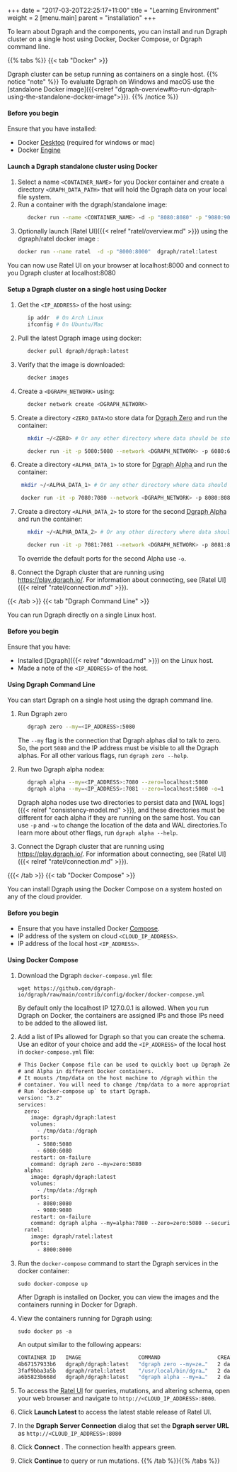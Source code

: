 +++
date = "2017-03-20T22:25:17+11:00"
title = "Learning Environment"
weight = 2
[menu.main]
    parent = "installation"
+++

To learn about Dgraph and the components, you can install and run Dgraph cluster on a single host using Docker, Docker Compose, or Dgraph command line.

{{% tabs %}} {{< tab "Docker" >}}

Dgraph cluster can be setup running as containers on a single host.
{{% notice "note" %}}
To evaluate Dgraph on Windows and macOS use the [standalone Docker image]({{<relref "dgraph-overview#to-run-dgraph-using-the-standalone-docker-image">}}).
{{% /notice %}}

#### Before you begin

Ensure that you have installed:
 * Docker [Desktop](https://docs.docker.com/desktop/) (required for windows or mac)
 * Docker [Engine](https://docs.docker.com/engine/install/)


#### Launch a Dgraph standalone cluster using Docker
1.  Select a name `<CONTAINER_NAME>` for you Docker container and create a directory `<GRAPH_DATA_PATH>` that will hold the Dgraph data on your local file system.
1.  Run a container with the dgraph/standalone image:
    ```sh
       docker run --name <CONTAINER_NAME> -d -p "8080:8080" -p "9080:9080" -v <DGRAPH_DATA_PATH>:/dgraph dgraph/standalone:latest
    ```
1. Optionally launch [Ratel UI]({{< relref "ratel/overview.md" >}}) using the dgraph/ratel docker image :
    ``` sh
    docker run --name ratel  -d -p "8000:8000"  dgraph/ratel:latest
    ```
You can now use Ratel UI on your browser at localhost:8000 and connect to you Dgraph cluster at localhost:8080
#### Setup a Dgraph cluster on a single host using Docker

1. Get the `<IP_ADDRESS>` of the host using:
   ```sh
      ip addr  # On Arch Linux
      ifconfig # On Ubuntu/Mac
   ```
1. Pull the latest Dgraph image using docker:
   ```sh
      docker pull dgraph/dgraph:latest
   ```
1. Verify that the image is downloaded:

   ```sh
      docker images
    ```   
1. Create a `<DGRAPH_NETWORK>` using:
    ```sh
       docker network create <DGRAPH_NETWORK>
    ```
1.  Create a directory `<ZERO_DATA>`to store data for <abbr title="Zero nodes control the Dgraph cluster. It assigns Alpha nodes to groups, re-balances data between groups, handles transaction timestamp and UID assignment.">Dgraph Zero</abbr> and run the container:
    ```sh
       mkdir ~/<ZERO> # Or any other directory where data should be stored.

       docker run -it -p 5080:5080 --network <DGRAPH_NETWORK> -p 6080:6080 -v ~/<ZERO_DATA>:/dgraph dgraph/dgraph:latest dgraph zero --my=<IP_ADDRESS>:5080
    ```
1.  Create a directory `<ALPHA_DATA_1>` to store for <abbr title="Alpha nodes host predicates and indexes. You can scale Dgraph horizontally by adding more Alphas.">Dgraph Alpha
</abbr> and run the container:
    ```sh
     mkdir ~/<ALPHA_DATA_1> # Or any other directory where data should be stored.

     docker run -it -p 7080:7080 --network <DGRAPH_NETWORK> -p 8080:8080 -p 9080:9080 -v ~/<ALPHA_DATA_1>:/dgraph dgraph/dgraph:latest dgraph alpha --zero=<IP_ADDRESS>:5080 --my=<IP_ADDRESS>:7080
    ```
1.  Create a directory `<ALPHA_DATA_2>` to store for the second <abbr title="Alpha nodes host predicates and indexes. You can scale Dgraph horizontally by adding more Alphas.">Dgraph Alpha
</abbr> and run the container:
    ```sh
       mkdir ~/<ALPHA_DATA_2> # Or any other directory where data should be stored.

       docker run -it -p 7081:7081 --network <DGRAPH_NETWORK> -p 8081:8081 -p 9081:9081 -v ~/<ALPHA_DATA_2>:/dgraph dgraph/dgraph:{{< version >}} dgraph alpha --zero=<IP_ADDRESS>:5080 --my=<IP_ADDRESS>:7081  -o=1
    ```
    To override the default ports for the second Alpha use `-o`.    
1.   Connect the Dgraph cluster that are running using https://play.dgraph.io/. For information about connecting, see [Ratel UI]({{< relref "ratel/connection.md" >}}).     

{{< /tab >}}
{{< tab "Dgraph Command Line" >}}

You can run Dgraph directly on a single Linux host.

#### Before you begin

Ensure that you have:
* Installed [Dgraph]({{< relref "download.md" >}}) on the Linux host.
* Made a note of the `<IP_ADDRESS>` of the host.

#### Using Dgraph Command Line
You can start Dgraph on a single host using the dgraph command line.

1. Run Dgraph zero
   ```sh
      dgraph zero --my=<IP_ADDRESS>:5080
   ```
   The `--my` flag is the connection that Dgraph alphas dial to talk to zero. So, the port `5080` and the IP address must be visible to all the Dgraph alphas. For all other various flags, run `dgraph zero --help`.

1. Run two Dgraph alpha nodea:
   ```sh
      dgraph alpha --my=<IP_ADDRESS>:7080 --zero=localhost:5080
      dgraph alpha --my=<IP_ADDRESS>:7081 --zero=localhost:5080 -o=1
   ```
   Dgraph alpha nodes use two directories to persist data and [WAL logs]({{< relref "consistency-model.md" >}}), and these directories must be different for each alpha if they are running on the same host. You can use `-p` and `-w` to change the location of the data and WAL directories.To learn more about other flags, run `dgraph alpha --help`.

1. Connect the Dgraph cluster that are running using https://play.dgraph.io/. For information about connecting, see [Ratel UI]({{< relref "ratel/connection.md" >}}).

{{{< /tab >}}
{{< tab "Docker Compose" >}}

You can install Dgraph using the Docker Compose on a system hosted on any of the cloud provider.

#### Before you begin

   * Ensure that you have installed Docker [Compose](https://docs.docker.com/compose/).
   * IP address of the system on cloud `<CLOUD_IP_ADDRESS>`.
   * IP address of the local host `<IP_ADDRESS>`.

#### Using Docker Compose

1. Download the Dgraph `docker-compose.yml` file:

       wget https://github.com/dgraph-io/dgraph/raw/main/contrib/config/docker/docker-compose.yml

   By default only the localhost IP 127.0.0.1 is allowed. When you run Dgraph on Docker, the containers are assigned IPs and those IPs need to be added to the allowed list.

1. Add a list of IPs allowed for Dgraph so that you can create the schema. Use an     editor of your choice and add the `<IP_ADDRESS>` of the local host in `docker-compose.yml` file:
    ```txt
    # This Docker Compose file can be used to quickly boot up Dgraph Zero
    # and Alpha in different Docker containers.
    # It mounts /tmp/data on the host machine to /dgraph within the
    # container. You will need to change /tmp/data to a more appropriate location.
    # Run `docker-compose up` to start Dgraph.
   version: "3.2"
   services:
      zero:
        image: dgraph/dgraph:latest
        volumes:
          - /tmp/data:/dgraph
        ports:
          - 5080:5080
          - 6080:6080
        restart: on-failure
        command: dgraph zero --my=zero:5080
      alpha:
        image: dgraph/dgraph:latest
        volumes:
          - /tmp/data:/dgraph
        ports:
          - 8080:8080
          - 9080:9080
        restart: on-failure
        command: dgraph alpha --my=alpha:7080 --zero=zero:5080 --security whitelist=<IP_ADDRESS>
      ratel:
        image: dgraph/ratel:latest
        ports:
          - 8000:8000

      ```

1. Run the `docker-compose` command to start the Dgraph services in the docker container:

       sudo docker-compose up

   After Dgraph is installed on Docker, you can view the images and the containers running in Docker for Dgraph.

1. View the containers running for Dgraph using:

       sudo docker ps -a

    An output similar to the following appears:

   ```bash
   CONTAINER ID   IMAGE                  COMMAND                  CREATED
   4b67157933b6   dgraph/dgraph:latest   "dgraph zero --my=ze…"   2 days ago
   3faf9bba3a5b   dgraph/ratel:latest    "/usr/local/bin/dgra…"   2 days ago
   a6b5823b668d   dgraph/dgraph:latest   "dgraph alpha --my=a…"   2 days ago
   ```

1. To access the <abbr title="Ratel is an open source tool for data visualization and cluster management that’s designed to work with Dgraph and DQL.">Ratel UI</abbr> for queries, mutations, and altering schema, open your web browser and navigate to `http://<CLOUD_IP_ADDRESS>:8000`.
1. Click **Launch Latest** to access the latest stable release of Ratel UI.
1. In the **Dgraph Server Connection** dialog that set the **Dgraph server URL** as `http://<CLOUD_IP_ADDRESS>:8080`
1. Click **Connect** . The connection health appears green.
1. Click **Continue** to query or run mutations.
{{% /tab %}}{{% /tabs %}}
